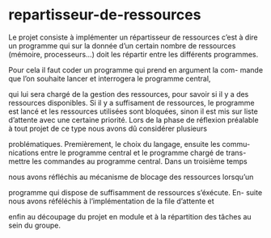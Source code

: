 # repartisseur-de-ressources

Le projet consiste à implémenter un répartisseur de ressources c’est à
dire un programme qui sur la donnée d’un certain nombre de ressources
(mémoire, processeurs...) doit les répartir entre les différents programmes.

Pour cela il faut coder un programme qui prend en argument la com-
mande que l’on souhaite lancer et interrogera le programme central,

qui lui sera chargé de la gestion des ressources, pour savoir si il y a des
ressources disponibles. Si il y a suffisament de ressources, le programme
est lancé et les ressources utilisées sont bloquées, sinon il est mis sur
liste d’attente avec une certaine priorité. Lors de la phase de réflexion
préalable à tout projet de ce type nous avons dû considérer plusieurs

problématiques. Premièrement, le choix du langage, ensuite les commu-
nications entre le programme central et le programme chargé de trans-
mettre les commandes au programme central. Dans un troisième temps

nous avons réfléchis au mécanisme de blocage des ressources lorsqu’un

programme qui dispose de suffisamment de ressources s’éxécute. En-
suite nous avons réféléchis à l’implémentation de la file d’attente et

enfin au découpage du projet en module et à la répartition des tâches
au sein du groupe.
